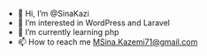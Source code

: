 - 👋 Hi, I’m @SinaKazi
- 👀 I’m interested in WordPress and Laravel
- 🌱 I’m currently learning php
- 📫 How to reach me MSina.Kazemi71@gmail.com

<!---
SinaKazi/SinaKazi is a ✨ special ✨ repository because its `README.md` (this file) appears on your GitHub profile.
You can click the Preview link to take a look at your changes.
--->
